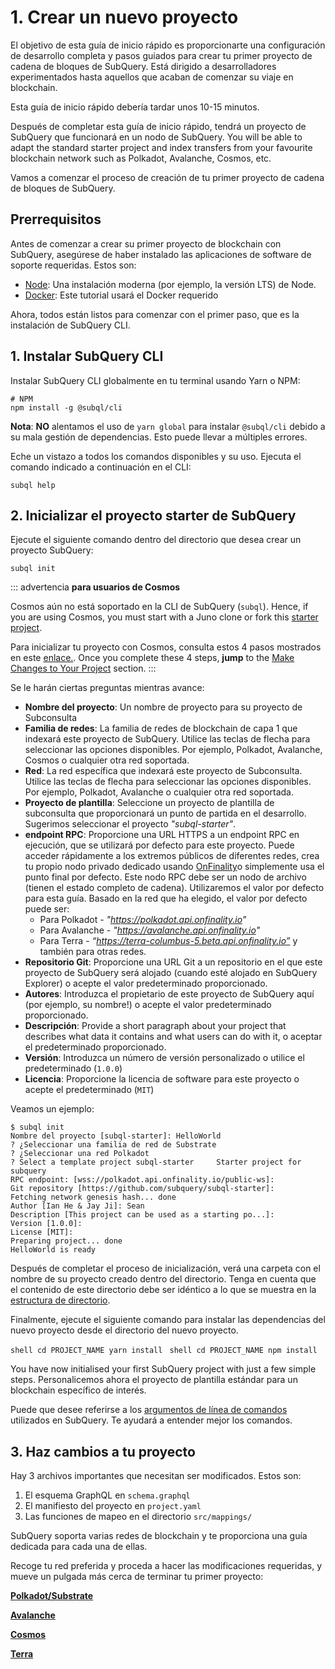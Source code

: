 # 1. Crear un nuevo proyecto

El objetivo de esta guía de inicio rápido es proporcionarte una configuración de desarrollo completa y pasos guiados para crear tu primer proyecto de cadena de bloques de SubQuery. Está dirigido a desarrolladores experimentados hasta aquellos que acaban de comenzar su viaje en blockchain.

Esta guía de inicio rápido debería tardar unos 10-15 minutos.

Después de completar esta guía de inicio rápido, tendrá un proyecto de SubQuery que funcionará en un nodo de SubQuery. You will be able to adapt the standard starter project and index transfers from your favourite blockchain network such as Polkadot, Avalanche, Cosmos, etc.

Vamos a comenzar el proceso de creación de tu primer proyecto de cadena de bloques de SubQuery.

## Prerrequisitos

Antes de comenzar a crear su primer proyecto de blockchain con SubQuery, asegúrese de haber instalado las aplicaciones de software de soporte requeridas. Estos son:

- [Node](https://nodejs.org/en/): Una instalación moderna (por ejemplo, la versión LTS) de Node.
- [Docker](https://docker.com/): Este tutorial usará el Docker requerido

Ahora, todos están listos para comenzar con el primer paso, que es la instalación de SubQuery CLI.

## 1. Instalar SubQuery CLI

Instalar SubQuery CLI globalmente en tu terminal usando Yarn o NPM:

```shell
# NPM
npm install -g @subql/cli
```

**Nota**: **NO** alentamos el uso de `yarn global` para instalar `@subql/cli` debido a su mala gestión de dependencias. Esto puede llevar a múltiples errores.

Eche un vistazo a todos los comandos disponibles y su uso. Ejecuta el comando indicado a continuación en el CLI:

```shell
subql help
```

## 2. Inicializar el proyecto starter de SubQuery

Ejecute el siguiente comando dentro del directorio que desea crear un proyecto SubQuery:

```shell
subql init
```

::: advertencia **para usuarios de Cosmos**

Cosmos aún no está soportado en la CLI de SubQuery (`subql`). Hence, if you are using Cosmos, you must start with a Juno clone or fork this [starter project](https://github.com/subquery/cosmos-subql-starter).

Para inicializar tu proyecto con Cosmos, consulta estos 4 pasos mostrados en este [enlace.](https://github.com/subquery/juno-subql-starter#readme). Once you complete these 4 steps, **jump** to the [Make Changes to Your Project](../quickstart/quickstart.md#_3-make-changes-to-your-project) section. :::

Se le harán ciertas preguntas mientras avance:

- **Nombre del proyecto**: Un nombre de proyecto para su proyecto de Subconsulta
- **Familia de redes**: La familia de redes de blockchain de capa 1 que indexará este proyecto de SubQuery. Utilice las teclas de flecha para seleccionar las opciones disponibles. Por ejemplo, Polkadot, Avalanche, Cosmos o cualquier otra red soportada.
- **Red**: La red específica que indexará este proyecto de Subconsulta. Utilice las teclas de flecha para seleccionar las opciones disponibles. Por ejemplo, Polkadot, Avalanche o cualquier otra red soportada.
- **Proyecto de plantilla**: Seleccione un proyecto de plantilla de subconsulta que proporcionará un punto de partida en el desarrollo. Sugerimos seleccionar el proyecto _"subql-starter"_.
- **endpoint RPC**: Proporcione una URL HTTPS a un endpoint RPC en ejecución, que se utilizará por defecto para este proyecto. Puede acceder rápidamente a los extremos públicos de diferentes redes, crea tu propio nodo privado dedicado usando [OnFinality](https://app.onfinality.io)o simplemente usa el punto final por defecto. Este nodo RPC debe ser un nodo de archivo (tienen el estado completo de cadena). Utilizaremos el valor por defecto para esta guía. Basado en la red que ha elegido, el valor por defecto puede ser:
  - Para Polkadot - _"https://polkadot.api.onfinality.io"_
  - Para Avalanche - _"https://avalanche.api.onfinality.io"_
  - Para Terra - _“https://terra-columbus-5.beta.api.onfinality.io”_ y también para otras redes. <br/>
- **Repositorio Git**: Proporcione una URL Git a un repositorio en el que este proyecto de SubQuery será alojado (cuando esté alojado en SubQuery Explorer) o acepte el valor predeterminado proporcionado.
- **Autores**: Introduzca el propietario de este proyecto de SubQuery aquí (por ejemplo, su nombre!) o acepte el valor predeterminado proporcionado.
- **Descripción**: Provide a short paragraph about your project that describes what data it contains and what users can do with it, o aceptar el predeterminado proporcionado.
- **Versión**: Introduzca un número de versión personalizado o utilice el predeterminado (`1.0.0`)
- **Licencia**: Proporcione la licencia de software para este proyecto o acepte el predeterminado (`MIT`)

Veamos un ejemplo:

```shell
$ subql init
Nombre del proyecto [subql-starter]: HelloWorld
? ¿Seleccionar una familia de red de Substrate
? ¿Seleccionar una red Polkadot
? Select a template project subql-starter     Starter project for subquery
RPC endpoint: [wss://polkadot.api.onfinality.io/public-ws]:
Git repository [https://github.com/subquery/subql-starter]:
Fetching network genesis hash... done
Author [Ian He & Jay Ji]: Sean
Description [This project can be used as a starting po...]:
Version [1.0.0]:
License [MIT]:
Preparing project... done
HelloWorld is ready
```

Después de completar el proceso de inicialización, verá una carpeta con el nombre de su proyecto creado dentro del directorio. Tenga en cuenta que el contenido de este directorio debe ser idéntico a lo que se muestra en la [estructura de directorio](../build/introduction.md#directory-structure).

Finalmente, ejecute el siguiente comando para instalar las dependencias del nuevo proyecto desde el directorio del nuevo proyecto.

<CodeGroup> <CodeGroupItem title="YARN" active> ```shell cd PROJECT_NAME yarn install ``` </CodeGroupItem>
<CodeGroupItem title="NPM"> ```shell cd PROJECT_NAME npm install ``` </CodeGroupItem> </CodeGroup>

You have now initialised your first SubQuery project with just a few simple steps. Personalicemos ahora el proyecto de plantilla estándar para un blockchain específico de interés.

Puede que desee referirse a los [argumentos de línea de comandos](../run_publish/references.md) utilizados en SubQuery. Te ayudará a entender mejor los comandos.

## 3. Haz cambios a tu proyecto

Hay 3 archivos importantes que necesitan ser modificados. Estos son:

1. El esquema GraphQL en `schema.graphql`
2. El manifiesto del proyecto en `project.yaml`
3. Las funciones de mapeo en el directorio `src/mappings/`

SubQuery soporta varias redes de blockchain y te proporciona una guía dedicada para cada una de ellas.

Recoge tu red preferida y proceda a hacer las modificaciones requeridas, y mueve un pulgada más cerca de terminar tu primer proyecto:

**[Polkadot/Substrate](../quickstart/quickstart_chains/polkadot.md)**

**[Avalanche](../quickstart/quickstart_chains/avalanche.md)**

**[Cosmos](../quickstart/quickstart_chains/cosmos.md)**

**[Terra](../quickstart/quickstart_chains/terra.md)**
